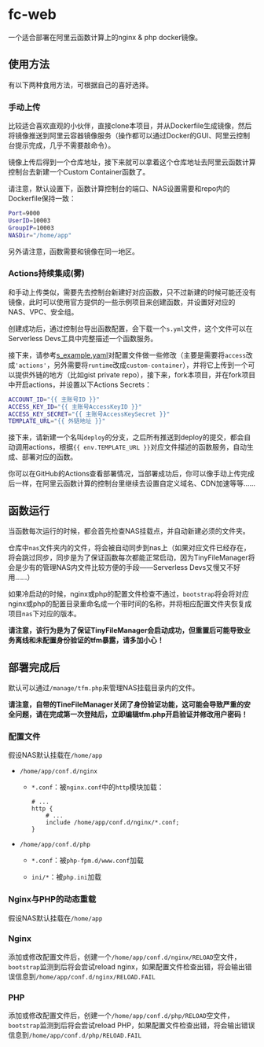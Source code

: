 # fc-web

一个适合部署在阿里云函数计算上的nginx & php docker镜像。

## 使用方法

有以下两种食用方法，可根据自己的喜好选择。

### 手动上传

比较适合喜欢直观的小伙伴，直接clone本项目，并从Dockerfile生成镜像，然后将镜像推送到阿里云容器镜像服务（操作都可以通过Docker的GUI、阿里云控制台提示完成，几乎不需要敲命令）。

镜像上传后得到一个仓库地址，接下来就可以拿着这个仓库地址去阿里云函数计算控制台去新建一个Custom Container函数了。

请注意，默认设置下，函数计算控制台的端口、NAS设置需要和repo内的Dockerfile保持一致：

```bash
Port=9000
UserID=10003
GroupIP=10003
NASDir="/home/app"
```

另外请注意，函数需要和镜像在同一地区。

### Actions持续集成(雾)

和手动上传类似，需要先去控制台新建好对应函数，只不过新建的时候可能还没有镜像，此时可以使用官方提供的一些示例项目来创建函数，并设置好对应的NAS、VPC、安全组。

创建成功后，通过控制台导出函数配置，会下载一个`s.yml`文件，这个文件可以在Serverless Devs工具中完整描述一个函数服务。

接下来，请参考[s_example.yaml](https://gist.github.com/capric98/49d92bd0780fc636e92f972636dee211)对配置文件做一些修改（主要是需要将`access`改成`'actions'`，另外需要将`runtime`改成`custom-container`），并将它上传到一个可以提供外链的地方（比如gist private repo），接下来，fork本项目，并在fork项目中开启actions，并设置以下Actions Secrets：

```bash
ACCOUNT_ID="{{ 主账号ID }}"
ACCESS_KEY_ID="{{ 主账号AccessKeyID }}"
ACCESS_KEY_SECRET="{{ 主账号AccessKeySecret }}"
TEMPLATE_URL="{{ 外链地址 }}"
```

接下来，请新建一个名叫`deploy`的分支，之后所有推送到deploy的提交，都会自动调用actions，根据`{{ env.TEMPLATE_URL }}`对应文件描述的函数服务，自动生成、部署对应的函数。

你可以在GitHub的Actions查看部署情况，当部署成功后，你可以像手动上传完成后一样，在阿里云函数计算的控制台里继续去设置自定义域名、CDN加速等等……

## 函数运行

当函数每次运行的时候，都会首先检查NAS挂载点，并自动新建必须的文件夹。

仓库中`nas`文件夹内的文件，将会被自动同步到nas上（如果对应文件已经存在，将会跳过同步，同步是为了保证函数每次都能正常启动，因为TinyFileManager将会是少有的管理NAS内文件比较方便的手段——Serverless Devs又慢又不好用……）

如果冷启动的时候，nginx或php的配置文件检查不通过，`bootstrap`将会将对应nginx或php的配置目录重命名成一个带时间的名称，并将相应配置文件夹恢复成项目`nas`下对应的版本。

**请注意，该行为是为了保证TinyFileManager会启动成功，但重置后可能导致业务离线和未配置身份验证的tfm暴露，请多加小心！**

## 部署完成后

默认可以通过`/manage/tfm.php`来管理NAS挂载目录内的文件。

**请注意，自带的TineFileManager关闭了身份验证功能，这可能会导致严重的安全问题，请在完成第一次登陆后，立即编辑tfm.php开启验证并修改用户密码！**

### 配置文件

假设NAS默认挂载在`/home/app`

* `/home/app/conf.d/nginx`
  
  * `*.conf`：被`nginx.conf`中的`http`模块加载：
    
    ```nginx
    # ...
    http {
        # ...
        include /home/app/conf.d/nginx/*.conf;
    }
    ```

* `/home/app/conf.d/php`
  
  * `*.conf`：被`php-fpm.d/www.conf`加载
  
  * `ini/*`：被`php.ini`加载

### Nginx与PHP的动态重载

假设NAS默认挂载在`/home/app`

### Nginx

添加或修改配置文件后，创建一个`/home/app/conf.d/nginx/RELOAD`空文件，`bootstrap`监测到后将会尝试reload nginx，如果配置文件检查出错，将会输出错误信息到`/home/app/conf.d/nginx/RELOAD.FAIL`

### PHP

添加或修改配置文件后，创建一个`/home/app/conf.d/php/RELOAD`空文件，`bootstrap`监测到后将会尝试reload PHP，如果配置文件检查出错，将会输出错误信息到`/home/app/conf.d/php/RELOAD.FAIL`
